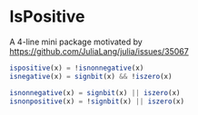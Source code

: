 # IsPositive

A 4-line mini package motivated by https://github.com/JuliaLang/julia/issues/35067

```julia
ispositive(x) = !isnonnegative(x)
isnegative(x) = signbit(x) && !iszero(x)

isnonnegative(x) = signbit(x) || iszero(x)
isnonpositive(x) = !signbit(x) || iszero(x)
```
